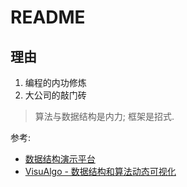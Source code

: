 # README

## 理由
1. 编程的内功修炼
2. 大公司的敲门砖

> 算法与数据结构是内力; 框架是招式.

参考:
- [数据结构演示平台](http://ds.fmdca380.com/index.html)
- [VisuAlgo - 数据结构和算法动态可视化](https://visualgo.net/zh)